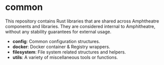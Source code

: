 # common

This repository contains Rust libraries that are shared across Amphtheatre 
components and libraries. They are considered internal to Amphitheatre, without
any stability guarantees for external usage.

- **config**: Common configuration structures.
- **docker**: Docker container & Registry wrappers.
- **filesystem**: File system related structures and helpers.
- **utils**: A variety of miscellaneous tools or functions.